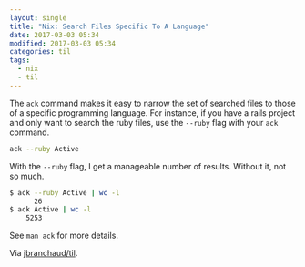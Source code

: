 ```yaml
---
layout: single
title: "Nix: Search Files Specific To A Language"
date: 2017-03-03 05:34
modified: 2017-03-03 05:34
categories: til
tags:
  - nix
  - til
---
```


The `ack` command makes it easy to narrow the set of searched files to those
of a specific programming language. For instance, if you have a rails
project and only want to search the ruby files, use the `--ruby` flag with
your `ack` command.

```bash
ack --ruby Active
```

With the `--ruby` flag, I get a manageable number of results. Without it,
not so much.

```bash
$ ack --ruby Active | wc -l
      26
$ ack Active | wc -l
    5253
```

See `man ack` for more details.

Via [jbranchaud/til](https://github.com/jbranchaud/til).
